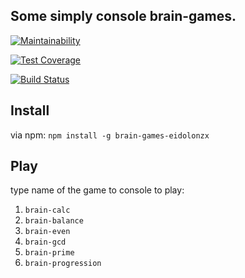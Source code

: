 ## Some simply console brain-games.

[![Maintainability](https://api.codeclimate.com/v1/badges/a99a88d28ad37a79dbf6/maintainability)](https://codeclimate.com/github/codeclimate/codeclimate/maintainability)

[![Test Coverage](https://api.codeclimate.com/v1/badges/a99a88d28ad37a79dbf6/test_coverage)](https://codeclimate.com/github/codeclimate/codeclimate/test_coverage)

[![Build Status](https://travis-ci.org/eidolonzx/brain-games.svg?branch=master)](https://travis-ci.org/eidolonzx/brain-games)

## Install

via npm: `npm install -g brain-games-eidolonzx`

## Play

type name of the game to console to play:

1. `brain-calc`
2. `brain-balance`
3. `brain-even`
4. `brain-gcd`
5. `brain-prime`
6. `brain-progression`
